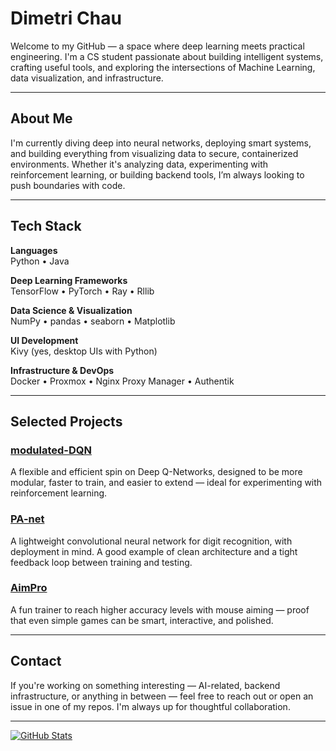 # Dimetri Chau

Welcome to my GitHub — a space where deep learning meets practical engineering. I'm a CS student passionate about building intelligent systems, crafting useful tools, and exploring the intersections of Machine Learning, data visualization, and infrastructure.

---

## About Me

I'm currently diving deep into neural networks, deploying smart systems, and building everything from visualizing data to secure, containerized environments. Whether it's analyzing data, experimenting with reinforcement learning, or building backend tools, I’m always looking to push boundaries with code.

---

## Tech Stack

**Languages**  
Python • Java

**Deep Learning Frameworks**  
TensorFlow • PyTorch • Ray •  Rllib 

**Data Science & Visualization**  
NumPy • pandas • seaborn • Matplotlib

**UI Development**  
Kivy (yes, desktop UIs with Python)

**Infrastructure & DevOps**  
Docker • Proxmox • Nginx Proxy Manager • Authentik

---

## Selected Projects

### [modulated-DQN](https://github.com/Deonixlive/modulated-DQN)
A flexible and efficient spin on Deep Q-Networks, designed to be more modular, faster to train, and easier to extend — ideal for experimenting with reinforcement learning.

### [PA-net](https://github.com/Deonixlive/PA-net)
A lightweight convolutional neural network for digit recognition, with deployment in mind. A good example of clean architecture and a tight feedback loop between training and testing.

### [AimPro](https://github.com/Deonixlive/AimPro)
A fun trainer to reach higher accuracy levels with mouse aiming — proof that even simple games can be smart, interactive, and polished.

---

## Contact

If you're working on something interesting — AI-related, backend infrastructure, or anything in between — feel free to reach out or open an issue in one of my repos. I'm always up for thoughtful collaboration.

---

[![GitHub Stats](https://github-readme-stats.vercel.app/api?username=Deonixlive&show_icons=true&theme=radical)](https://github.com/Deonixlive)
